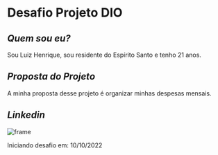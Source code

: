 # Desafio Projeto DIO

## *Quem sou eu?*
Sou Luiz Henrique, sou residente do Espírito Santo e tenho 21 anos.

## *Proposta do Projeto*
A minha proposta desse projeto é organizar minhas despesas mensais.
## *Linkedin*
![frame](https://user-images.githubusercontent.com/115110679/194902947-79d5a0a1-402b-4ace-92d2-7abbadb04b7a.png)

Iniciando desafio em: 10/10/2022
